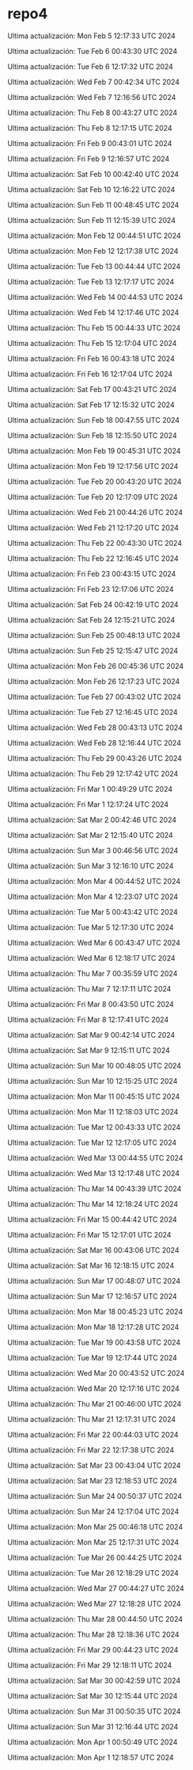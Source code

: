 # repo4
Ultima actualización: Mon Feb  5 12:17:33 UTC 2024

Ultima actualización: Tue Feb  6 00:43:30 UTC 2024

Ultima actualización: Tue Feb  6 12:17:32 UTC 2024

Ultima actualización: Wed Feb  7 00:42:34 UTC 2024

Ultima actualización: Wed Feb  7 12:16:56 UTC 2024

Ultima actualización: Thu Feb  8 00:43:27 UTC 2024

Ultima actualización: Thu Feb  8 12:17:15 UTC 2024

Ultima actualización: Fri Feb  9 00:43:01 UTC 2024

Ultima actualización: Fri Feb  9 12:16:57 UTC 2024

Ultima actualización: Sat Feb 10 00:42:40 UTC 2024

Ultima actualización: Sat Feb 10 12:16:22 UTC 2024

Ultima actualización: Sun Feb 11 00:48:45 UTC 2024

Ultima actualización: Sun Feb 11 12:15:39 UTC 2024

Ultima actualización: Mon Feb 12 00:44:51 UTC 2024

Ultima actualización: Mon Feb 12 12:17:38 UTC 2024

Ultima actualización: Tue Feb 13 00:44:44 UTC 2024

Ultima actualización: Tue Feb 13 12:17:17 UTC 2024

Ultima actualización: Wed Feb 14 00:44:53 UTC 2024

Ultima actualización: Wed Feb 14 12:17:46 UTC 2024

Ultima actualización: Thu Feb 15 00:44:33 UTC 2024

Ultima actualización: Thu Feb 15 12:17:04 UTC 2024

Ultima actualización: Fri Feb 16 00:43:18 UTC 2024

Ultima actualización: Fri Feb 16 12:17:04 UTC 2024

Ultima actualización: Sat Feb 17 00:43:21 UTC 2024

Ultima actualización: Sat Feb 17 12:15:32 UTC 2024

Ultima actualización: Sun Feb 18 00:47:55 UTC 2024

Ultima actualización: Sun Feb 18 12:15:50 UTC 2024

Ultima actualización: Mon Feb 19 00:45:31 UTC 2024

Ultima actualización: Mon Feb 19 12:17:56 UTC 2024

Ultima actualización: Tue Feb 20 00:43:20 UTC 2024

Ultima actualización: Tue Feb 20 12:17:09 UTC 2024

Ultima actualización: Wed Feb 21 00:44:26 UTC 2024

Ultima actualización: Wed Feb 21 12:17:20 UTC 2024

Ultima actualización: Thu Feb 22 00:43:30 UTC 2024

Ultima actualización: Thu Feb 22 12:16:45 UTC 2024

Ultima actualización: Fri Feb 23 00:43:15 UTC 2024

Ultima actualización: Fri Feb 23 12:17:06 UTC 2024

Ultima actualización: Sat Feb 24 00:42:19 UTC 2024

Ultima actualización: Sat Feb 24 12:15:21 UTC 2024

Ultima actualización: Sun Feb 25 00:48:13 UTC 2024

Ultima actualización: Sun Feb 25 12:15:47 UTC 2024

Ultima actualización: Mon Feb 26 00:45:36 UTC 2024

Ultima actualización: Mon Feb 26 12:17:23 UTC 2024

Ultima actualización: Tue Feb 27 00:43:02 UTC 2024

Ultima actualización: Tue Feb 27 12:16:45 UTC 2024

Ultima actualización: Wed Feb 28 00:43:13 UTC 2024

Ultima actualización: Wed Feb 28 12:16:44 UTC 2024

Ultima actualización: Thu Feb 29 00:43:26 UTC 2024

Ultima actualización: Thu Feb 29 12:17:42 UTC 2024

Ultima actualización: Fri Mar  1 00:49:29 UTC 2024

Ultima actualización: Fri Mar  1 12:17:24 UTC 2024

Ultima actualización: Sat Mar  2 00:42:46 UTC 2024

Ultima actualización: Sat Mar  2 12:15:40 UTC 2024

Ultima actualización: Sun Mar  3 00:46:56 UTC 2024

Ultima actualización: Sun Mar  3 12:16:10 UTC 2024

Ultima actualización: Mon Mar  4 00:44:52 UTC 2024

Ultima actualización: Mon Mar  4 12:23:07 UTC 2024

Ultima actualización: Tue Mar  5 00:43:42 UTC 2024

Ultima actualización: Tue Mar  5 12:17:30 UTC 2024

Ultima actualización: Wed Mar  6 00:43:47 UTC 2024

Ultima actualización: Wed Mar  6 12:18:17 UTC 2024

Ultima actualización: Thu Mar  7 00:35:59 UTC 2024

Ultima actualización: Thu Mar  7 12:17:11 UTC 2024

Ultima actualización: Fri Mar  8 00:43:50 UTC 2024

Ultima actualización: Fri Mar  8 12:17:41 UTC 2024

Ultima actualización: Sat Mar  9 00:42:14 UTC 2024

Ultima actualización: Sat Mar  9 12:15:11 UTC 2024

Ultima actualización: Sun Mar 10 00:48:05 UTC 2024

Ultima actualización: Sun Mar 10 12:15:25 UTC 2024

Ultima actualización: Mon Mar 11 00:45:15 UTC 2024

Ultima actualización: Mon Mar 11 12:18:03 UTC 2024

Ultima actualización: Tue Mar 12 00:43:33 UTC 2024

Ultima actualización: Tue Mar 12 12:17:05 UTC 2024

Ultima actualización: Wed Mar 13 00:44:55 UTC 2024

Ultima actualización: Wed Mar 13 12:17:48 UTC 2024

Ultima actualización: Thu Mar 14 00:43:39 UTC 2024

Ultima actualización: Thu Mar 14 12:18:24 UTC 2024

Ultima actualización: Fri Mar 15 00:44:42 UTC 2024

Ultima actualización: Fri Mar 15 12:17:01 UTC 2024

Ultima actualización: Sat Mar 16 00:43:06 UTC 2024

Ultima actualización: Sat Mar 16 12:18:15 UTC 2024

Ultima actualización: Sun Mar 17 00:48:07 UTC 2024

Ultima actualización: Sun Mar 17 12:16:57 UTC 2024

Ultima actualización: Mon Mar 18 00:45:23 UTC 2024

Ultima actualización: Mon Mar 18 12:17:28 UTC 2024

Ultima actualización: Tue Mar 19 00:43:58 UTC 2024

Ultima actualización: Tue Mar 19 12:17:44 UTC 2024

Ultima actualización: Wed Mar 20 00:43:52 UTC 2024

Ultima actualización: Wed Mar 20 12:17:16 UTC 2024

Ultima actualización: Thu Mar 21 00:46:00 UTC 2024

Ultima actualización: Thu Mar 21 12:17:31 UTC 2024

Ultima actualización: Fri Mar 22 00:44:03 UTC 2024

Ultima actualización: Fri Mar 22 12:17:38 UTC 2024

Ultima actualización: Sat Mar 23 00:43:04 UTC 2024

Ultima actualización: Sat Mar 23 12:18:53 UTC 2024

Ultima actualización: Sun Mar 24 00:50:37 UTC 2024

Ultima actualización: Sun Mar 24 12:17:04 UTC 2024

Ultima actualización: Mon Mar 25 00:46:18 UTC 2024

Ultima actualización: Mon Mar 25 12:17:31 UTC 2024

Ultima actualización: Tue Mar 26 00:44:25 UTC 2024

Ultima actualización: Tue Mar 26 12:18:29 UTC 2024

Ultima actualización: Wed Mar 27 00:44:27 UTC 2024

Ultima actualización: Wed Mar 27 12:18:28 UTC 2024

Ultima actualización: Thu Mar 28 00:44:50 UTC 2024

Ultima actualización: Thu Mar 28 12:18:36 UTC 2024

Ultima actualización: Fri Mar 29 00:44:23 UTC 2024

Ultima actualización: Fri Mar 29 12:18:11 UTC 2024

Ultima actualización: Sat Mar 30 00:42:59 UTC 2024

Ultima actualización: Sat Mar 30 12:15:44 UTC 2024

Ultima actualización: Sun Mar 31 00:50:35 UTC 2024

Ultima actualización: Sun Mar 31 12:16:44 UTC 2024

Ultima actualización: Mon Apr  1 00:50:49 UTC 2024

Ultima actualización: Mon Apr  1 12:18:57 UTC 2024
